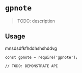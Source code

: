 # `gpnote`

> TODO: description

## Usage
mnsdsdfkfhddhshshddvg
```
const gpnote = require('gpnote');

// TODO: DEMONSTRATE API
```
